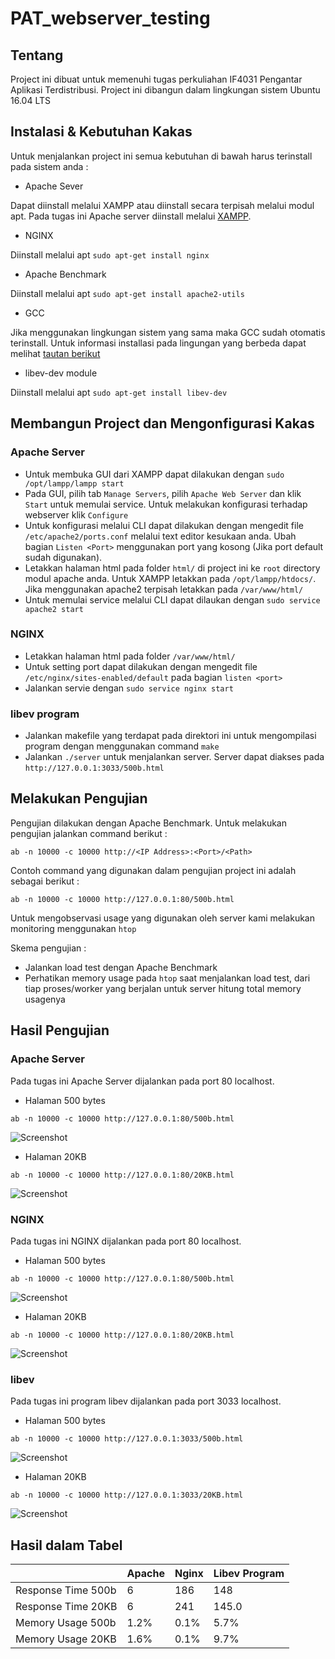 # PAT_webserver_testing

## Tentang
Project ini dibuat untuk memenuhi tugas perkuliahan IF4031 Pengantar Aplikasi Terdistribusi. Project ini dibangun dalam lingkungan sistem Ubuntu 16.04 LTS

## Instalasi & Kebutuhan Kakas
Untuk menjalankan project ini semua kebutuhan di bawah harus terinstall pada sistem anda :

- Apache Sever

Dapat diinstall melalui XAMPP atau diinstall secara terpisah melalui modul apt. Pada tugas ini Apache server diinstall melalui [XAMPP](https://www.apachefriends.org/download.html).

- NGINX

Diinstall melalui apt `sudo apt-get install nginx`

- Apache Benchmark

Diinstall melalui apt `sudo apt-get install apache2-utils`

- GCC

Jika menggunakan lingkungan sistem yang sama maka GCC sudah otomatis terinstall. Untuk informasi installasi pada lingungan yang berbeda dapat melihat [tautan berikut](https://gcc.gnu.org/install/download.html)

- libev-dev module

Diinstall melalui apt `sudo apt-get install libev-dev`

## Membangun Project dan Mengonfigurasi Kakas

### Apache Server
- Untuk membuka GUI dari XAMPP dapat dilakukan dengan `sudo /opt/lampp/lampp start`
- Pada GUI, pilih tab `Manage Servers`, pilih `Apache Web Server` dan klik `Start` untuk memulai service. Untuk melakukan konfigurasi terhadap webserver klik `Configure`
- Untuk konfigurasi melalui CLI dapat dilakukan dengan mengedit file `/etc/apache2/ports.conf` melalui text editor kesukaan anda. Ubah bagian `Listen <Port>` menggunakan port yang kosong (Jika port default sudah digunakan).
- Letakkan halaman html pada folder `html/` di project ini ke `root` directory modul apache anda. Untuk XAMPP letakkan pada `/opt/lampp/htdocs/`. Jika menggunakan apache2 terpisah letakkan pada `/var/www/html/`
- Untuk memulai service melalui CLI dapat dilaukan dengan `sudo service apache2 start`

### NGINX
- Letakkan halaman html pada folder `/var/www/html/`
- Untuk setting port dapat dilakukan dengan mengedit file `/etc/nginx/sites-enabled/default` pada bagian `listen <port>`
- Jalankan servie dengan `sudo service nginx start`

### libev program
- Jalankan makefile yang terdapat pada direktori ini untuk mengompilasi program dengan menggunakan command `make`
- Jalankan `./server` untuk menjalankan server. Server dapat diakses pada `http://127.0.0.1:3033/500b.html`

## Melakukan Pengujian

Pengujian dilakukan dengan Apache Benchmark. Untuk melakukan pengujian jalankan command berikut :

`ab -n 10000 -c 10000 http://<IP Address>:<Port>/<Path>`

Contoh command yang digunakan dalam pengujian project ini adalah sebagai berikut :

`ab -n 10000 -c 10000 http://127.0.0.1:80/500b.html`

Untuk mengobservasi usage yang digunakan oleh server kami melakukan monitoring menggunakan `htop`

Skema pengujian :
- Jalankan load test dengan Apache Benchmark
- Perhatikan memory usage pada `htop` saat menjalankan load test, dari tiap proses/worker yang berjalan untuk server hitung total memory usagenya

## Hasil Pengujian

### Apache Server
Pada tugas ini Apache Server dijalankan pada port 80 localhost.

- Halaman 500 bytes

`ab -n 10000 -c 10000 http://127.0.0.1:80/500b.html`

![Screenshot](/img/Apache%20500b.png)

- Halaman 20KB

`ab -n 10000 -c 10000 http://127.0.0.1:80/20KB.html`

![Screenshot](/img/Apache%2020KB.png)

### NGINX

Pada tugas ini NGINX dijalankan pada port 80 localhost.

- Halaman 500 bytes

`ab -n 10000 -c 10000 http://127.0.0.1:80/500b.html`

![Screenshot](/img/NGINX%20500b.png)

- Halaman 20KB

`ab -n 10000 -c 10000 http://127.0.0.1:80/20KB.html`

![Screenshot](/img/NGINX%2020KB.png)

### libev

Pada tugas ini program libev dijalankan pada port 3033 localhost.

- Halaman 500 bytes

`ab -n 10000 -c 10000 http://127.0.0.1:3033/500b.html`

![Screenshot](/img/LIBEV%20500b.png)

- Halaman 20KB

`ab -n 10000 -c 10000 http://127.0.0.1:3033/20KB.html`

![Screenshot](/img/LIBEV%2020KB.png)

## Hasil dalam Tabel

|| Apache  | Nginx  | Libev Program  |
|---|---|---|---|
|  Response Time 500b | 6 |  186 | 148  |
|  Response Time 20KB |  6 |  241 | 145.0 |
|  Memory Usage 500b |  1.2% | 0.1%  | 5.7%  |
|  Memory Usage 20KB   | 1.6%  | 0.1%  |  9.7% |
